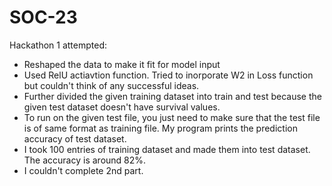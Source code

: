 # SOC-23

Hackathon 1 attempted:
* Reshaped the data to make it fit for model input
* Used RelU actiavtion function. Tried to inorporate W2 in Loss function but couldn't think of any successful ideas.
* Further divided the given training dataset into train and test because the given test dataset doesn't have survival values.
* To run on the given test file, you just need to make sure that the test file is of same format as training file. My program prints the prediction accuracy of test dataset.
* I took 100 entries of training dataset and made them into test dataset. The accuracy is around 82%.
* I couldn't complete 2nd part. 
